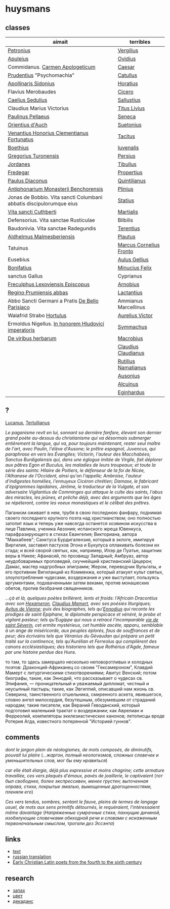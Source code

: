 # huysmans

## classes

| aimait                          | terribles |
|---------------------------------|-----------|
| [Petronius](https://www.thelatinlibrary.com/petronius.html)  | [Vergilius](https://www.thelatinlibrary.com/verg.html) |
| [Apuleius](https://www.thelatinlibrary.com/apuleius.html)  | [Ovidius](https://www.thelatinlibrary.com/ovid.html)  |
| Commidanus. [Carmen Apologeticum](https://scaife.perseus.org/reader/urn:cts:latinLit:stoa0096.stoa004.opp-lat2:1-30/) | [Caesar](https://www.thelatinlibrary.com/caes.html) |
| [Prudentius](https://www.thelatinlibrary.com/prud.html) "Psychomachia"  | [Catullus](https://www.thelatinlibrary.com/catullus.shtml)  |
| [Apollinaris Sidonius](https://www.thelatinlibrary.com/sidonius.html)  | [Horatius](https://www.thelatinlibrary.com/hor.html)  |
| Flavius Merobaudes  | [Cicero](https://www.thelatinlibrary.com/cic.html)    |
| [Caelius Sedulius](https://www.thelatinlibrary.com/sedulius.html) | [Sallustius](https://www.thelatinlibrary.com/sall.html) |
| Claudius Marius Victorius | [Titus Livius](https://www.thelatinlibrary.com/liv.html) |
| [Paulinus Pellaeus](https://penelope.uchicago.edu/Thayer/L/Roman/Texts/Paulinus_Pellaeus/Eucharisticus*.html) | [Seneca](https://www.thelatinlibrary.com/sen.html)  |
| [Orientius d'Auch]((https://scaife.perseus.org/library/urn:cts:latinLit:stoa0215b/)) | [Suetonius](https://www.thelatinlibrary.com/suet.html) |
| [Venantius Honorius Clementianus Fortunatus](https://www.monumenta.ch/latein/xanfang.php?n=77) | [Tacitus](https://www.thelatinlibrary.com/tac.html) |
| [Boethius](https://www.gutenberg.org/ebooks/author/4992) | [Iuvenalis](https://www.thelatinlibrary.com/juvenal.html) |
| [Gregorius Turonensis](https://www.thelatinlibrary.com/gregorytours.html) | [Persius](https://www.thelatinlibrary.com/persius.html) |
| [Jordanes](https://www.thelatinlibrary.com/iordanes.html) | [Tibullus](https://www.thelatinlibrary.com/tib.html) |
| [Fredegar](https://digi.ub.uni-heidelberg.de/diglit/cpl864/0004/image,info) | [Propertius](https://www.thelatinlibrary.com/prop.html) |
| [Paulus Diaconus](https://www.thelatinlibrary.com/pauldeacon.html) | [Quintilianus](https://www.thelatinlibrary.com/quintilian.html) |
| [Antiphonarium Monasterii Benchorensis](https://www.documentacatholicaomnia.eu/_index.html) | [Plinius](https://www.thelatinlibrary.com/pliny1.html) |
| Jonas de Bobbio. Vita sancti Columbani abbatis discipulorumque eius  | [Statius](https://www.thelatinlibrary.com/statius.html) |
| [Vita sancti Cuthberti](https://oll.libertyfund.org/title/giles-the-complete-works-of-venerable-bede-vol-4-historical-tracts-english-and-latin) | [Martialis](https://www.thelatinlibrary.com/martial.html) |
| Defensorius. Vita sanctae Rusticulae  | Bilbilis |
| Baudonivia. Vita sanctae Radegundis | [Terentius](https://www.thelatinlibrary.com/ter.html) |
| [Aldhelmus Malmesberiensis](https://www.dmgh.de/mgh_auct_ant_15/index.htm#page/(VII)/mode/1up) | [Plautus](https://www.thelatinlibrary.com/plautus.html) |
| Tatuinus | [Marcus Cornelius Fronto](https://epistol.glossa.dk/fronto.html) |
| Eusebius | [Aulus Gellius](https://www.thelatinlibrary.com/gellius.html) |
| [Bonifatius](https://clasp.ell.ox.ac.uk/db-latest/poem/BONIFACE.Aenig) | [Minucius Felix](https://www.documentacatholicaomnia.eu/30_10_0200-0300-_Minucius_Felix.html) |
| sanctus Gallus | Cyprianus |
| [Freculphus Lexoviensis Episcopus](https://books.google.ru/books?id=zFavdpSFvPIC&printsec=frontcover&source=gbs_atb&redir_esc=y#v=onepage&q&f=false) | [Arnobius](https://www.thelatinlibrary.com/arnobius.html) |
| [Regino Prumiensis abbas](https://www.documentacatholicaomnia.eu/30_10_0882-0915-_Regino_Prumiensis_Abbas.html) | [Lactantius](https://www.thelatinlibrary.com/lactantius.html) |
| Abbo Sancti Germani a Pratis [De Bello Parisiaco](https://la.m.wikisource.org/wiki/De_bello_Parisiaco_(Abbo_Sangermanensis)) | Ammianus Marcellinus |
| Walafrid Strabo [Hortulus](https://www.hs-augsburg.de/~harsch/Chronologia/Lspost09/Walahfrid/wal_ho01.html)  | [Aurelius Victor](https://www.thelatinlibrary.com/victor.html) |
| Ermoldus Nigellus. [In honorem Hludovici imperatoris](https://remacle.org/bloodwolf/historiens/ermold/louispieux.htm) | [Symmachus](https://la.wikisource.org/wiki/Libri_Decem_Epistolarum) |
| [De viribus herbarum](https://www.biodiversitylibrary.org/item/120950#page/5/mode/1up)  | [Macrobius](https://la.wikisource.org/wiki/Commentarii_in_Somnium_Scipionis) |
|   | [Claudius Claudianus](https://www.thelatinlibrary.com/claudian.html) |
|   | [Rutilius Namatianus](https://www.thelatinlibrary.com/rutilius.html) |
|   | [Ausonius](https://www.thelatinlibrary.com/ausonius.html) |
|   | [Alcuinus](https://books.google.ru/books?id=rmsEAAAAYAAJ&printsec=frontcover&source=gbs_atb&redir_esc=y#v=onepage&q&f=false) |
|   | [Eginhardus](https://www.thelatinlibrary.com/ein.html) |

## ?

[Lucanus](https://www.thelatinlibrary.com/lucan.html), [Tertullianus](https://www.thelatinlibrary.com/tertullian.html)

*Le paganisme revit en lui, sonnant sa dernière fanfare, élevant son dernier grand poète au-dessus du christianisme qui va désormais submerger entièrement la langue, qui va, pour toujours maintenant, rester seul maître de l'art, avec Paulin, l'élève d'Ausone; le prêtre espagnol, Juvencus, qui paraphrase en vers les Évangiles; Victorin, l'auteur des Macchabées; Sanctus Burdigalensis qui, dans une églogue imitée de Virgile, fait déplorer aux pâtres Egon et Buculus, les maladies de leurs troupeaux; et toute la série des saints: Hilaire de Poitiers, le défenseur de la foi de Nicée, l'Athanase de l'Occident, ainsi qu'on l'appelle; Ambroise, l'auteur d'indigestes homélies, l'ennuyeux Cicéron chrétien; Damase, le fabricant d'épigrammes lapidaires, Jérôme, le traducteur de la Vulgate, et son adversaire Vigilantius de Comminges qui attaque le culte des saints, l'abus des miracles, les jeûnes, et prêche déjà, avec des arguments que les âges se répéteront, contre les voeux monastiques et le célibat des prêtres.*

Паганизм оживает в нем, трубя в свою последнюю фанфару, поднимая своего последнего крупного поэта над христианством; оно полностью затопит язык и теперь уже навсегда останется хозяином искусства в лице Павлина, ученика Авзония; испанского жреца Ювенкуса, парафразирующего в стихах Евангелия; Викториана, автора "Маккабеев"; Санктуса Бурдигалензия, который в эклоге, имитируя Виргилия, заставил пастухов Эгона и Букулуса оплакивать болезни их стада; и всей сворой святых, как, например, Илэр де Пуатье, защитник веры в Никее; Афанасий, по прозвищу Западный; Амбруаз, автор неудобоваримых проповедей, скучнейший христианский Цицерон; Дамас, мастер надгробных эпиграмм; Жером, переводчик Вульгаты, и его противник Вигиланций из Комменжа, который атакует культ святых, злоупотребления чудесами, воздержания и уже выступает, пользуясь аргументами, подхваченными затем веками, против монашеских обетов, против безбрачия священников.

*...çà et là, quelques poètes brillèrent, lents et froids: l'Africain Dracontius avec son [Hexameron](https://la.wikisource.org/wiki/Hexameron_Dracontii), [Claudius Mamert](https://www.documentacatholicaomnia.eu/30_10_0400-0473-_Mamertus_Claudianus.html), avec ses poésies liturgiques; [Avitus de Vienne](https://www.documentacatholicaomnia.eu/30_10_0460-0518-_Avitus_Viennensis_Episcopus.html); puis des biographes, tels qu'[Ennodius](http://www.forumromanum.org/literature/ennodius/panegyric.html) qui raconte les prodiges de saint Épiphane, le diplomate perspicace et vénéré, le probe et vigilant pasteur; tels qu'Eugippe qui nous a retracé l'incomparable [vie de saint Séverin](https://web.archive.org/web/20130624092809/http://www.dmgh.de/de/fs1/object/display/bsb00000786_00003.html?sortIndex=010%3A010%3A0001%3A010%3A02%3A00), cet ermite mystérieux, cet humble ascète, apparu, semblable à un ange de miséricorde, aux peuples éplorés, fous de souffrances et de peur; des écrivains tels que Véranius du Gévaudan qui prépara un petit traité sur la continence, tels qu'Aurélian et Ferreolus qui compilèrent des canons ecclésiastiques; des historiens tels que Rothérius d'Agde, fameux par une histoire perdue des Huns.*

то там, то здесь замерцало несколько неповоротливых и холодных поэтов: Драконций-Африканец со своим "Гексамероном", Клавдий Мамерт с литургическими стихотворениями; Авитус Венский; потом биографы, такие, как Эннодий, что рассказывает о чудесах св. Эпифания, — проницательный и уважаемый дипломат, честный и неусыпный пастырь; такие, как Эвгиппий, описавший нам жизнь св. Северина, таинственного отшельника, смиренного аскета, явившегося, словно ангел милосердия, безутешным, обезумевшим от страданий народам; такие писатели, как Вераний Геводанский, который подготовил маленький трактат о воздержании; как Аврелиан и Ферреолий, компиляторы экклезиастических канонов; летописцы вроде Ротерия Агда, известного потерянной "Историей гуннов".

## comments

*dont le jargon plein de néologismes, de mots composés, de diminutifs, pouvait lui plaire* (*...жаргон, полный неологизмов, сложных словечек и уменьшительных слов, мог бы ему нравиться*)

*car elle était élargie, déjà plus expressive et moins chagrine; cette armature travaillée, ces vers plaqués d'émaux, pavés de joaillerie, le captivaient* (*тот был свободнее, более экспрессивен, менее грустен; выточенная оправа, стихи, покрытые эмалью, вымощенные драгоценностями, пленяли его*)

*Ces vers tendus, sombres, sentant le fauve, pleins de termes de langage usuel, de mots aux sens primitifs détournés, le requéraient, l'intéressaient même davantage* (*Напряженные сумрачные стихи, пахнущие дичиной, изобилующие словечками обиходной речи и словами с искаженным первоначальным смыслом, трогали дез Эссэнта*)

## links

* [text](http://abu.cnam.fr/cgi-bin/donner_unformated?arebours1)
* [russian translation](https://librebook.me/naoborot/vol1/4#page=last)
* [Early Christian Latin poets from the fourth to the sixth century](https://babel.hathitrust.org/cgi/pt?id=mdp.39015065488309&seq=21)

## research

* [запах](https://cyberleninka.ru/article/n/kulturfilosofiya-zapaha-v-romane-zh-k-gyuismansa-naoborot)
* [цвет](https://cyberleninka.ru/article/n/simvolika-tsveta-i-sveta-v-romane-zh-k-gyuysmansa-naoborot)
* [декаданс](https://cyberleninka.ru/article/n/etopeya-sara-peladana-latinskiy-dekadans-i-semantika-kontsepta-d-cadence-vo-frantsii-1880-h-gg)
